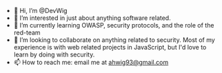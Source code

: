 - 👋 Hi, I’m @DevWig
- 👀 I’m interested in just about anything software related.
- 🌱 I’m currently learning OWASP, security protocols, and the role of the red-team
- 💞️ I’m looking to collaborate on anything related to security.
     Most of my experience is with web related projects in JavaScript, but I'd love to learn by doing with security.
- 📫 How to reach me: email me at ahwig93@gmail.com

<!---
DevWig/DevWig is a ✨ special ✨ repository because its `README.md` (this file) appears on your GitHub profile.
You can click the Preview link to take a look at your changes.
--->
